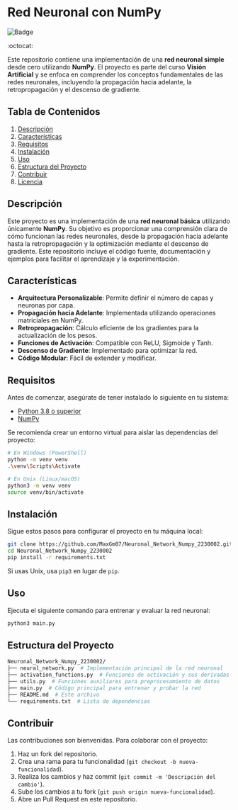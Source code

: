 
# Red Neuronal con NumPy

![Badge](https://img.shields.io/badge/Estado-Completado-brightgreen)

:octocat:

Este repositorio contiene una implementación de una **red neuronal simple** desde cero utilizando **NumPy**. El proyecto es parte del curso **Visión Artificial** y se enfoca en comprender los conceptos fundamentales de las redes neuronales, incluyendo la propagación hacia adelante, la retropropagación y el descenso de gradiente.

## Tabla de Contenidos
1. [Descripción](#descripción)
2. [Características](#características)
3. [Requisitos](#requisitos)
4. [Instalación](#instalación)
5. [Uso](#uso)
6. [Estructura del Proyecto](#estructura-del-proyecto)
7. [Contribuir](#contribuir)
8. [Licencia](#licencia)

## Descripción
Este proyecto es una implementación de una **red neuronal básica** utilizando únicamente **NumPy**. Su objetivo es proporcionar una comprensión clara de cómo funcionan las redes neuronales, desde la propagación hacia adelante hasta la retropropagación y la optimización mediante el descenso de gradiente. Este repositorio incluye el código fuente, documentación y ejemplos para facilitar el aprendizaje y la experimentación.

## Características
- **Arquitectura Personalizable**: Permite definir el número de capas y neuronas por capa.
- **Propagación hacia Adelante**: Implementada utilizando operaciones matriciales en NumPy.
- **Retropropagación**: Cálculo eficiente de los gradientes para la actualización de los pesos.
- **Funciones de Activación**: Compatible con ReLU, Sigmoide y Tanh.
- **Descenso de Gradiente**: Implementado para optimizar la red.
- **Código Modular**: Fácil de extender y modificar.

## Requisitos
Antes de comenzar, asegúrate de tener instalado lo siguiente en tu sistema:

- [Python 3.8 o superior](https://www.python.org/downloads/)
- [NumPy](https://numpy.org/install/)

Se recomienda crear un entorno virtual para aislar las dependencias del proyecto:
```bash
# En Windows (PowerShell)
python -m venv venv
.\venv\Scripts\Activate

# En Unix (Linux/macOS)
python3 -m venv venv
source venv/bin/activate
```

## Instalación
Sigue estos pasos para configurar el proyecto en tu máquina local:
```bash
git clone https://github.com/MaxGm07/Neuronal_Network_Numpy_2230002.git
cd Neuronal_Network_Numpy_2230002
pip install -r requirements.txt
```
Si usas Unix, usa `pip3` en lugar de `pip`.

## Uso
Ejecuta el siguiente comando para entrenar y evaluar la red neuronal:
```bash
python3 main.py
```

## Estructura del Proyecto
```bash
Neuronal_Network_Numpy_2230002/
├── neural_network.py  # Implementación principal de la red neuronal
├── activation_functions.py  # Funciones de activación y sus derivadas
├── utils.py  # Funciones auxiliares para preprocesamiento de datos
├── main.py  # Código principal para entrenar y probar la red
├── README.md  # Este archivo
└── requirements.txt  # Lista de dependencias
```

## Contribuir
Las contribuciones son bienvenidas. Para colaborar con el proyecto:
1. Haz un fork del repositorio.
2. Crea una rama para tu funcionalidad (`git checkout -b nueva-funcionalidad`).
3. Realiza los cambios y haz commit (`git commit -m 'Descripción del cambio'`).
4. Sube los cambios a tu fork (`git push origin nueva-funcionalidad`).
5. Abre un Pull Request en este repositorio.
